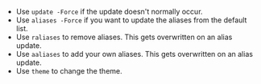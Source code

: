 - Use `update -Force` if the update doesn't normally occur.
- Use `aliases -Force` if you want to update the aliases from the default list.
- Use `raliases` to remove aliases. This gets overwritten on an alias update.
- Use `aaliases` to add your own aliases.  This gets overwritten on an alias update.
- Use `theme` to change the theme.




